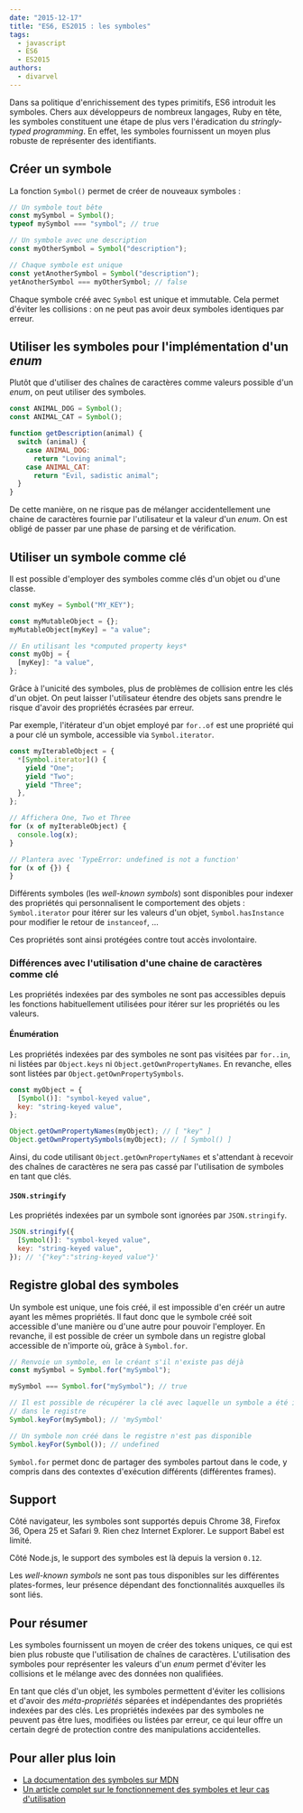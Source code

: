 ```yaml
---
date: "2015-12-17"
title: "ES6, ES2015 : les symboles"
tags:
  - javascript
  - ES6
  - ES2015
authors:
  - divarvel
---
```


Dans sa politique d'enrichissement des types primitifs, ES6 introduit les
symboles. Chers aux développeurs de nombreux langages, Ruby en tête, les
symboles constituent une étape de plus vers l'éradication du _stringly-typed
programming_. En effet, les symboles fournissent un moyen plus robuste de
représenter des identifiants.

## Créer un symbole

La fonction `Symbol()` permet de créer de nouveaux symboles :

```javascript
// Un symbole tout bête
const mySymbol = Symbol();
typeof mySymbol === "symbol"; // true

// Un symbole avec une description
const myOtherSymbol = Symbol("description");

// Chaque symbole est unique
const yetAnotherSymbol = Symbol("description");
yetAnotherSymbol === myOtherSymbol; // false
```

Chaque symbole créé avec `Symbol` est unique et immutable. Cela permet d'éviter
les collisions : on ne peut pas avoir deux symboles identiques par erreur.

## Utiliser les symboles pour l'implémentation d'un _enum_

Plutôt que d'utiliser des chaînes de caractères comme valeurs possible d'un
_enum_, on peut utiliser des symboles.

```javascript
const ANIMAL_DOG = Symbol();
const ANIMAL_CAT = Symbol();

function getDescription(animal) {
  switch (animal) {
    case ANIMAL_DOG:
      return "Loving animal";
    case ANIMAL_CAT:
      return "Evil, sadistic animal";
  }
}
```

De cette manière, on ne risque pas de mélanger accidentellement une chaine de
caractères fournie par l'utilisateur et la valeur d'un _enum_. On est obligé de
passer par une phase de parsing et de vérification.

## Utiliser un symbole comme clé

Il est possible d'employer des symboles comme clés d'un objet ou d'une classe.

```javascript
const myKey = Symbol("MY_KEY");

const myMutableObject = {};
myMutableObject[myKey] = "a value";

// En utilisant les *computed property keys*
const myObj = {
  [myKey]: "a value",
};
```

Grâce à l'unicité des symboles, plus de problèmes de collision entre les clés
d'un objet. On peut laisser l'utilisateur étendre des objets sans prendre le
risque d'avoir des propriétés écrasées par erreur.

Par exemple, l'itérateur d'un objet employé par `for..of` est une propriété qui
a pour clé un symbole, accessible via `Symbol.iterator`.

```javascript
const myIterableObject = {
  *[Symbol.iterator]() {
    yield "One";
    yield "Two";
    yield "Three";
  },
};

// Affichera One, Two et Three
for (x of myIterableObject) {
  console.log(x);
}

// Plantera avec 'TypeError: undefined is not a function'
for (x of {}) {
}
```

Différents symboles (les _well-known symbols_) sont disponibles pour indexer des
propriétés qui personnalisent le comportement des objets : `Symbol.iterator`
pour itérer sur les valeurs d'un objet, `Symbol.hasInstance` pour modifier le
retour de `instanceof`, …

Ces propriétés sont ainsi protégées contre tout accès involontaire.

### Différences avec l'utilisation d'une chaine de caractères comme clé

Les propriétés indexées par des symboles ne sont pas accessibles depuis les
fonctions habituellement utilisées pour itérer sur les propriétés ou les
valeurs.

#### Énumération

Les propriétés indexées par des symboles ne sont pas visitées par `for..in`, ni
listées par `Object.keys` ni `Object.getOwnPropertyNames`. En revanche, elles
sont listées par `Object.getOwnPropertySymbols`.

```javascript
const myObject = {
  [Symbol()]: "symbol-keyed value",
  key: "string-keyed value",
};

Object.getOwnPropertyNames(myObject); // [ "key" ]
Object.getOwnPropertySymbols(myObject); // [ Symbol() ]
```

Ainsi, du code utilisant `Object.getOwnPropertyNames` et s'attendant à recevoir
des chaînes de caractères ne sera pas cassé par l'utilisation de symboles en
tant que clés.

#### `JSON.stringify`

Les propriétés indexées par un symbole sont ignorées par `JSON.stringify`.

```javascript
JSON.stringify({
  [Symbol()]: "symbol-keyed value",
  key: "string-keyed value",
}); // '{"key":"string-keyed value"}'
```

## Registre global des symboles

Un symbole est unique, une fois créé, il est impossible d'en créér un autre
ayant les mêmes propriétés. Il faut donc que le symbole créé soit accessible
d'une manière ou d'une autre pour pouvoir l'employer. En revanche, il est
possible de créer un symbole dans un registre global accessible de n'importe où,
grâce à `Symbol.for`.

```javascript
// Renvoie un symbole, en le créant s'il n'existe pas déjà
const mySymbol = Symbol.for("mySymbol");

mySymbol === Symbol.for("mySymbol"); // true

// Il est possible de récupérer la clé avec laquelle un symbole a été inséré
// dans le registre
Symbol.keyFor(mySymbol); // 'mySymbol'

// Un symbole non créé dans le registre n'est pas disponible
Symbol.keyFor(Symbol()); // undefined
```

`Symbol.for` permet donc de partager des symboles partout dans le code, y
compris dans des contextes d'exécution différents (différentes frames).

## Support

Côté navigateur, les symboles sont supportés depuis Chrome 38, Firefox 36, Opera
25 et Safari 9. Rien chez Internet Explorer. Le support Babel est limité.

Côté Node.js, le support des symboles est là depuis la version `0.12`.

Les _well-known symbols_ ne sont pas tous disponibles sur les différentes
plates-formes, leur présence dépendant des fonctionnalités auxquelles ils sont
liés.

## Pour résumer

Les symboles fournissent un moyen de créer des tokens uniques, ce qui est bien
plus robuste que l'utilisation de chaînes de caractères. L'utilisation des
symboles pour représenter les valeurs d'un _enum_ permet d'éviter les collisions
et le mélange avec des données non qualifiées.

En tant que clés d'un objet, les symboles permettent d'éviter les collisions et
d'avoir des _méta-propriétés_ séparées et indépendantes des propriétés indexées
par des clés. Les propriétés indexées par des symboles ne peuvent pas être lues,
modifiées ou listées par erreur, ce qui leur offre un certain degré de
protection contre des manipulations accidentelles.

## Pour aller plus loin

- [La documentation des symboles sur MDN](https://developer.mozilla.org/en/docs/Web/JavaScript/Reference/Global_Objects/Symbol)
- [Un article complet sur le fonctionnement des symboles et leur cas d'utilisation](http://www.2ality.com/2014/12/es6-symbols.html)
